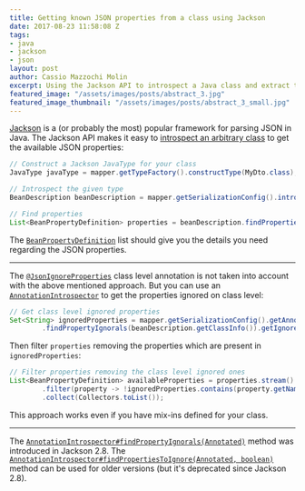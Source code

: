 ```yaml
---
title: Getting known JSON properties from a class using Jackson
date: 2017-08-23 11:58:08 Z
tags:
- java
- jackson
- json
layout: post
author: Cassio Mazzochi Molin
excerpt: Using the Jackson API to introspect a Java class and extract the available JSON properties from it.
featured_image: "/assets/images/posts/abstract_3.jpg"
featured_image_thumbnail: "/assets/images/posts/abstract_3_small.jpg"
---
```


[Jackson][7] is a (or probably the most) popular framework for parsing JSON in Java. The Jackson API makes it easy to [introspect an arbitrary class][1] to get the available JSON properties:

```java
// Construct a Jackson JavaType for your class
JavaType javaType = mapper.getTypeFactory().constructType(MyDto.class);

// Introspect the given type
BeanDescription beanDescription = mapper.getSerializationConfig().introspect(javaType);

// Find properties
List<BeanPropertyDefinition> properties = beanDescription.findProperties();
```

The [`BeanPropertyDefinition`][2] list should give you the details you need regarding the JSON properties.

---

The [`@JsonIgnoreProperties`][3] class level annotation is not taken into account with the above mentioned approach. But you can use an [`AnnotationIntrospector`][4] to get the properties ignored on class level:

```java
// Get class level ignored properties
Set<String> ignoredProperties = mapper.getSerializationConfig().getAnnotationIntrospector()
        .findPropertyIgnorals(beanDescription.getClassInfo()).getIgnored();
```

Then filter `properties` removing the properties which are present in `ignoredProperties`:

```java
// Filter properties removing the class level ignored ones
List<BeanPropertyDefinition> availableProperties = properties.stream()
        .filter(property -> !ignoredProperties.contains(property.getName()))
        .collect(Collectors.toList());
```

This approach works even if you have mix-ins defined for your class.

---

The [`AnnotationIntrospector#findPropertyIgnorals(Annotated)`][5] method was introduced in Jackson 2.8. The [`AnnotationIntrospector#findPropertiesToIgnore(Annotated, boolean)`][6] method can be used for older versions (but it's deprecated since Jackson 2.8).


  [1]: https://stackoverflow.com/a/44266188/1426227
  [2]: https://fasterxml.github.io/jackson-databind/javadoc/2.8/com/fasterxml/jackson/databind/introspect/BeanPropertyDefinition.html
  [3]: https://fasterxml.github.io/jackson-annotations/javadoc/2.8/com/fasterxml/jackson/annotation/JsonIgnoreProperties.html
  [4]: https://fasterxml.github.io/jackson-databind/javadoc/2.8/com/fasterxml/jackson/databind/AnnotationIntrospector.html
  [5]: https://fasterxml.github.io/jackson-databind/javadoc/2.8/com/fasterxml/jackson/databind/AnnotationIntrospector.html#findPropertyIgnorals(com.fasterxml.jackson.databind.introspect.Annotated)
  [6]: https://fasterxml.github.io/jackson-databind/javadoc/2.8/com/fasterxml/jackson/databind/AnnotationIntrospector.html#findPropertiesToIgnore(com.fasterxml.jackson.databind.introspect.Annotated,%20boolean)
  [7]: https://github.com/FasterXML/jackson